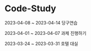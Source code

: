 # Code-Study

2023-04-08 ~ 2023-04-14 당구연습

2023-04-01 ~ 2023-04-07 과제 진행하기

2023-03-24 ~ 2023-03-31 호텔 대실 

